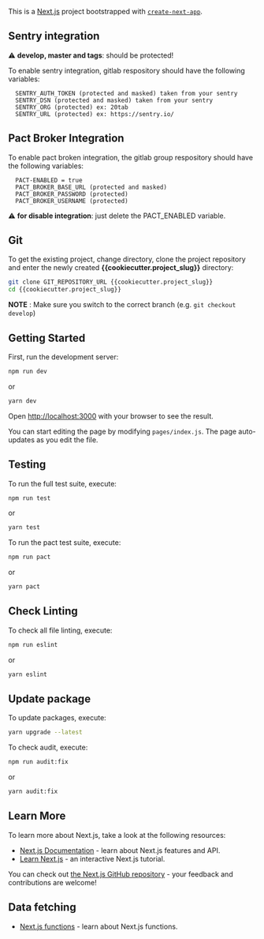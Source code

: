 This is a [Next.js](https://nextjs.org/) project bootstrapped with [`create-next-app`](https://github.com/vercel/next.js/tree/canary/packages/create-next-app).

## Sentry integration
:warning: **develop, master and tags**: should be protected!

To enable sentry integration, gitlab respository should have the following variables:
```git
  SENTRY_AUTH_TOKEN (protected and masked) taken from your sentry
  SENTRY_DSN (protected and masked) taken from your sentry
  SENTRY_ORG (protected) ex: 20tab
  SENTRY_URL (protected) ex: https://sentry.io/
```

## Pact Broker Integration
To enable pact broken integration, the gitlab group respository should have the following variables:
```git
  PACT-ENABLED = true
  PACT_BROKER_BASE_URL (protected and masked)
  PACT_BROKER_PASSWORD (protected)
  PACT_BROKER_USERNAME (protected)
```
:warning: **for disable integration**: just delete the PACT_ENABLED variable.

## Git

To get the existing project, change directory, clone the project repository and enter the newly created **{{cookiecutter.project_slug}}** directory:

```bash
git clone GIT_REPOSITORY_URL {{cookiecutter.project_slug}}
cd {{cookiecutter.project_slug}}
```

**NOTE** : Make sure you switch to the correct branch (e.g. `git checkout develop`)
## Getting Started

First, run the development server:

```bash
npm run dev
```
or
```bash
yarn dev
```

Open [http://localhost:3000](http://localhost:3000) with your browser to see the result.

You can start editing the page by modifying `pages/index.js`. The page auto-updates as you edit the file.

## Testing

To run the full test suite, execute:

```bash
npm run test
```
or
```bash
yarn test
```

To run the pact test suite, execute:

```bash
npm run pact
```
or
```bash
yarn pact
```

## Check Linting

To check all file linting, execute:

```bash
npm run eslint
```
or
```bash
yarn eslint
```

## Update package

To update packages, execute:

```bash
yarn upgrade --latest
```

To check audit, execute:

```bash
npm run audit:fix
```
or
```bash
yarn audit:fix
```

## Learn More

To learn more about Next.js, take a look at the following resources:

- [Next.js Documentation](https://nextjs.org/docs) - learn about Next.js features and API.
- [Learn Next.js](https://nextjs.org/learn) - an interactive Next.js tutorial.

You can check out [the Next.js GitHub repository](https://github.com/vercel/next.js/) - your feedback and contributions are welcome!

## Data fetching

- [Next.js functions](https://nextjs.org/docs/basic-features/data-fetching) - learn about Next.js functions.
